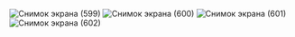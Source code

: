 ![Снимок экрана (599)](https://user-images.githubusercontent.com/90610084/207418167-42c9d98f-94e9-4d7c-abba-554c5c82ae5c.png)
![Снимок экрана (600)](https://user-images.githubusercontent.com/90610084/207418173-413fe21f-99f5-4f08-9a38-f912defee329.png)
![Снимок экрана (601)](https://user-images.githubusercontent.com/90610084/207418176-944e5f4f-d943-41e5-83a6-e177bf4055a8.png)
![Снимок экрана (602)](https://user-images.githubusercontent.com/90610084/207418178-08dc608b-a024-41e6-bae2-5e4c78adb73a.png)
